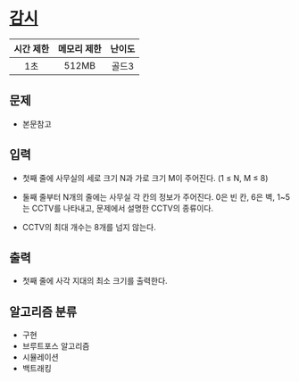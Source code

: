 # [감시](https://www.acmicpc.net/problem/15683)

| 시간 제한 | 메모리 제한 | 난이도 |
| :-------: | :---------: | :----: |
|    1초    |    512MB    | 골드3  |

## 문제

- 본문참고

## 입력

- 첫째 줄에 사무실의 세로 크기 N과 가로 크기 M이 주어진다. (1 ≤ N, M ≤ 8)

- 둘째 줄부터 N개의 줄에는 사무실 각 칸의 정보가 주어진다. 0은 빈 칸, 6은 벽, 1~5는 CCTV를 나타내고, 문제에서 설명한 CCTV의 종류이다.

- CCTV의 최대 개수는 8개를 넘지 않는다.

## 출력

- 첫째 줄에 사각 지대의 최소 크기를 출력한다.

## 알고리즘 분류

- 구현
- 브루트포스 알고리즘
- 시뮬레이션
- 백트래킹
